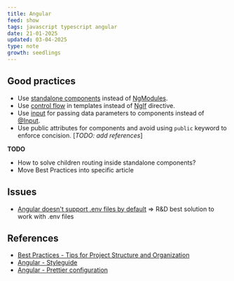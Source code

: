 ```yaml
---
title: Angular
feed: show
tags: javascript typescript angular
date: 21-01-2025
updated: 03-04-2025
type: note
growth: seedlings
---
```


## Good practices

- Use [standalone components](https://angular.dev/reference/migrations/standalone) instead of [NgModules](https://angular.dev/guide/ngmodules/overview).
- Use [control flow](https://angular.dev/guide/templates/control-flow) in templates instead of [NgIf](https://angular.dev/api/common/NgIf) directive.
- Use [input](https://angular.dev/guide/components/inputs#configuring-inputs) for passing data parameters to components instead of [@Input](https://angular.dev/guide/components/inputs#declaring-inputs-with-the-input-decorator).
- Use public attributes for components and avoid using `public` keyword to enforce concision. \[*TODO: add references*\]

**TODO**

- How to solve children routing inside standalone components?
- Move Best Practices into specific article

## Issues

- [Angular doesn't support .env files by default](https://vikky.dev/angular-and-environment-files) => R&D best solution to work with .env files

## References
- [Best Practices - Tips for Project Structure and Organization](https://www.thinkitive.com/blog/angular-best-practices-tips-for-project-structure-and-organization/)
- [Angular - Styleguide](https://angular.dev/style-guide)
- [Angular - Prettier configuration](https://medium.com/@sehban.alam/almost-perfect-prettier-settings-for-your-angular-projects-a-step-by-step-guide-f7492943e53d)
